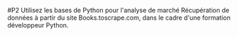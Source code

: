 #P2 Utilisez les bases de Python pour l'analyse de marché
Récupération de données à partir du site Books.toscrape.com, dans le cadre d'une formation développeur Python.


